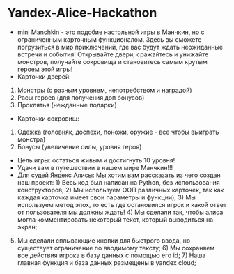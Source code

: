 # Yandex-Alice-Hackathon
* mini Manchkin - это подобие настольной игры в Манчкин, но с ограниченным карточным функционалом. Здесь вы сможете погрузиться в мир приключений, где вас будут ждать неожиданные встречи и события! Открывайте двери, сражайтесь и унижайте монстров, получайте сокровища и становитесь самым крутым героем этой игры! 
* Карточки дверей: 
1) Монстры (с разным уровнем, непотребством и наградой)
2) Расы героев (для получения доп бонусов)
3) Проклятья (нежданные подарки) 
* Карточки сокровищ:
1) Одежка (головняк, доспехи, поножи, оружие - все чтобы выиграть монстра)
2) Бонусы (увеличение силы, уровня героя)
* Цель игры: остаться живым и достигнуть 10 уровня!
* Удачи вам в путешествии в нашем мире Манчкин!!!
* Для судей Яндекс Алисы: Мы хотим вам рассказать из чего создан наш проект: 1) Весь код был написан на Python, без использования конструкторов; 2) Мы используем ООП различных карточек, так как каждая карточка имеет свои параметры и функции); 3) Мы используем метод эпох, то есть где остановился игрок и какой ответ от пользователя мы должны ждать! 4) Мы сделали так, чтобы алиса могла комментировать некоторый текст, который выводиться на экран;
5) Мы сделали сплывающие кнопки для быстрого ввода, но существует ограничение по вводимому тексту; 6) Мы сохраняем все действия игрока в базу данных с помощью его id; 7) Наша главная функция и база данных размещены в yandex cloud;
